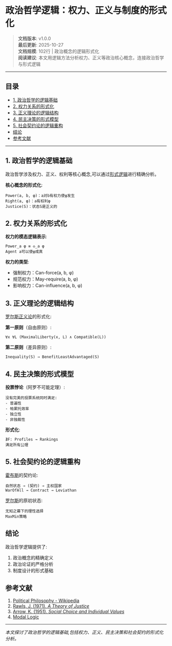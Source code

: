 # 政治哲学逻辑：权力、正义与制度的形式化

> **文档版本**: v1.0.0  
> **最后更新**: 2025-10-27  
> **文档规模**: 102行 | 政治概念的逻辑形式化  
> **阅读建议**: 本文用逻辑方法分析权力、正义等政治核心概念，连接政治哲学与形式逻辑

---

## 目录

- [1. 政治哲学的逻辑基础](#1-政治哲学的逻辑基础)
- [2. 权力关系的形式化](#2-权力关系的形式化)
- [3. 正义理论的逻辑结构](#3-正义理论的逻辑结构)
- [4. 民主决策的形式模型](#4-民主决策的形式模型)
- [5. 社会契约论的逻辑重构](#5-社会契约论的逻辑重构)
- [结论](#结论)
- [参考文献](#参考文献)

---

## 1. 政治哲学的逻辑基础

政治哲学涉及权力、正义、权利等核心概念,可以通过[形式逻辑](https://en.wikipedia.org/wiki/Formal_logic)进行精确分析。

**核心概念的形式化**:
```
Power(a, b, φ)：a对b有权力使φ发生
Right(a, φ)：a有权利φ
Justice(S)：状态S是正义的
```

## 2. 权力关系的形式化

**权力的模态逻辑表示**:
```
Power_a φ ≡ ◇_a φ
Agent a可以使φ成真
```

**权力的类型**:
- 强制权力：Can-force(a, b, φ)
- 规范权力：May-require(a, b, φ)
- 影响权力：Can-influence(a, b, φ)

## 3. 正义理论的逻辑结构

[罗尔斯正义论](https://en.wikipedia.org/wiki/A_Theory_of_Justice)的形式化:

**第一原则**（自由原则）:
```
∀x ∀L (MaximalLiberty(x, L) ∧ Compatible(L))
```

**第二原则**（差异原则）:
```
Inequality(S) → BenefitLeastAdvantaged(S)
```

## 4. 民主决策的形式模型

**投票悖论**（阿罗不可能定理）:
```
没有完美的投票系统同时满足:
- 普遍性
- 帕累托效率
- 独立性
- 非独裁性
```

**形式化**:
```
∄F: Profiles → Rankings
满足所有公理
```

## 5. 社会契约论的逻辑重构

[霍布斯](https://en.wikipedia.org/wiki/Thomas_Hobbes)的契约论:
```
自然状态 → (契约) → 主权国家
WarOfAll → Contract → Leviathan
```

[罗尔斯](https://en.wikipedia.org/wiki/John_Rawls)的原初状态:
```
无知之幕下的理性选择
MaxMin策略
```

## 结论

政治哲学逻辑提供了:
1. 政治概念的精确定义
2. 政治论证的严格分析
3. 制度设计的形式基础

## 参考文献

1. [Political Philosophy - Wikipedia](https://en.wikipedia.org/wiki/Political_philosophy)
2. [Rawls, J. (1971). *A Theory of Justice*](https://en.wikipedia.org/wiki/A_Theory_of_Justice)
3. [Arrow, K. (1951). *Social Choice and Individual Values*](https://en.wikipedia.org/wiki/Arrow%27s_impossibility_theorem)
4. [Modal Logic](https://en.wikipedia.org/wiki/Modal_logic)

---

*本文探讨了政治哲学的逻辑基础,包括权力、正义、民主决策和社会契约的形式化分析。*

